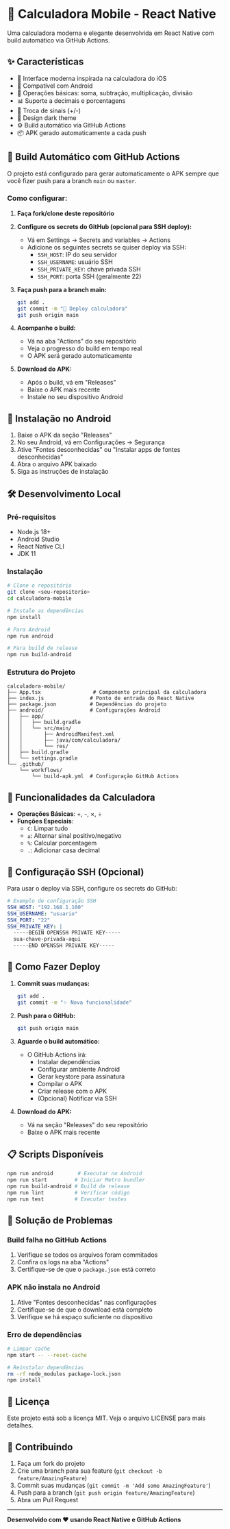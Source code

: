 # 🧮 Calculadora Mobile - React Native

Uma calculadora moderna e elegante desenvolvida em React Native com build automático via GitHub Actions.

## ✨ Características

- 🎨 Interface moderna inspirada na calculadora do iOS
- 📱 Compatível com Android
- 🔢 Operações básicas: soma, subtração, multiplicação, divisão
- 📊 Suporte a decimais e porcentagens
- 🔄 Troca de sinais (+/-)
- 🌙 Design dark theme
- ⚙️ Build automático via GitHub Actions
- 📦 APK gerado automaticamente a cada push

## 🚀 Build Automático com GitHub Actions

O projeto está configurado para gerar automaticamente o APK sempre que você fizer push para a branch `main` ou `master`.

### Como configurar:

1. **Faça fork/clone deste repositório**
2. **Configure os secrets do GitHub (opcional para SSH deploy):**
   - Vá em Settings → Secrets and variables → Actions
   - Adicione os seguintes secrets se quiser deploy via SSH:
     - `SSH_HOST`: IP do seu servidor
     - `SSH_USERNAME`: usuário SSH
     - `SSH_PRIVATE_KEY`: chave privada SSH
     - `SSH_PORT`: porta SSH (geralmente 22)

3. **Faça push para a branch main:**
   ```bash
   git add .
   git commit -m "🚀 Deploy calculadora"
   git push origin main
   ```

4. **Acompanhe o build:**
   - Vá na aba "Actions" do seu repositório
   - Veja o progresso do build em tempo real
   - O APK será gerado automaticamente

5. **Download do APK:**
   - Após o build, vá em "Releases"
   - Baixe o APK mais recente
   - Instale no seu dispositivo Android

## 📱 Instalação no Android

1. Baixe o APK da seção "Releases"
2. No seu Android, vá em Configurações → Segurança
3. Ative "Fontes desconhecidas" ou "Instalar apps de fontes desconhecidas"
4. Abra o arquivo APK baixado
5. Siga as instruções de instalação

## 🛠️ Desenvolvimento Local

### Pré-requisitos

- Node.js 18+
- Android Studio
- React Native CLI
- JDK 11

### Instalação

```bash
# Clone o repositório
git clone <seu-repositorio>
cd calculadora-mobile

# Instale as dependências
npm install

# Para Android
npm run android

# Para build de release
npm run build-android
```

### Estrutura do Projeto

```
calculadora-mobile/
├── App.tsx                 # Componente principal da calculadora
├── index.js               # Ponto de entrada do React Native
├── package.json           # Dependências do projeto
├── android/               # Configurações Android
│   ├── app/
│   │   ├── build.gradle
│   │   └── src/main/
│   │       ├── AndroidManifest.xml
│   │       ├── java/com/calculadora/
│   │       └── res/
│   ├── build.gradle
│   └── settings.gradle
└── .github/
    └── workflows/
        └── build-apk.yml  # Configuração GitHub Actions
```

## 🎯 Funcionalidades da Calculadora

- **Operações Básicas**: +, -, ×, ÷
- **Funções Especiais**:
  - `C`: Limpar tudo
  - `±`: Alternar sinal positivo/negativo
  - `%`: Calcular porcentagem
  - `.`: Adicionar casa decimal

## 🔧 Configuração SSH (Opcional)

Para usar o deploy via SSH, configure os secrets do GitHub:

```yaml
# Exemplo de configuração SSH
SSH_HOST: "192.168.1.100"
SSH_USERNAME: "usuario"
SSH_PORT: "22"
SSH_PRIVATE_KEY: |
  -----BEGIN OPENSSH PRIVATE KEY-----
  sua-chave-privada-aqui
  -----END OPENSSH PRIVATE KEY-----
```

## 🚀 Como Fazer Deploy

1. **Commit suas mudanças:**
   ```bash
   git add .
   git commit -m "✨ Nova funcionalidade"
   ```

2. **Push para o GitHub:**
   ```bash
   git push origin main
   ```

3. **Aguarde o build automático:**
   - O GitHub Actions irá:
     - Instalar dependências
     - Configurar ambiente Android
     - Gerar keystore para assinatura
     - Compilar o APK
     - Criar release com o APK
     - (Opcional) Notificar via SSH

4. **Download do APK:**
   - Vá na seção "Releases" do seu repositório
   - Baixe o APK mais recente

## 📋 Scripts Disponíveis

```bash
npm run android        # Executar no Android
npm run start         # Iniciar Metro bundler
npm run build-android # Build de release
npm run lint          # Verificar código
npm run test          # Executar testes
```

## 🐛 Solução de Problemas

### Build falha no GitHub Actions

1. Verifique se todos os arquivos foram commitados
2. Confira os logs na aba "Actions"
3. Certifique-se de que o `package.json` está correto

### APK não instala no Android

1. Ative "Fontes desconhecidas" nas configurações
2. Certifique-se de que o download está completo
3. Verifique se há espaço suficiente no dispositivo

### Erro de dependências

```bash
# Limpar cache
npm start -- --reset-cache

# Reinstalar dependências
rm -rf node_modules package-lock.json
npm install
```

## 📄 Licença

Este projeto está sob a licença MIT. Veja o arquivo LICENSE para mais detalhes.

## 🤝 Contribuindo

1. Faça um fork do projeto
2. Crie uma branch para sua feature (`git checkout -b feature/AmazingFeature`)
3. Commit suas mudanças (`git commit -m 'Add some AmazingFeature'`)
4. Push para a branch (`git push origin feature/AmazingFeature`)
5. Abra um Pull Request

---

**Desenvolvido com ❤️ usando React Native e GitHub Actions** 